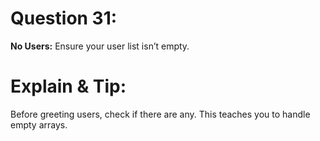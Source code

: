 # Question 31: 
**No Users:** Ensure your user list isn’t empty.

# Explain & Tip:
Before greeting users, check if there are any. This teaches you to handle empty arrays.
